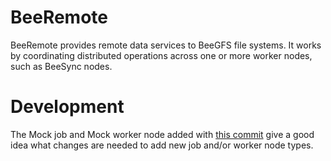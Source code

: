 BeeRemote
=========

BeeRemote provides remote data services to BeeGFS file systems. It works by
coordinating distributed operations across one or more worker nodes, such as
BeeSync nodes.


# Development

The Mock job and Mock worker node added with [this
commit](https://github.com/ThinkParQ/bee-remote/commit/4828d673f209c7260e69562a52bab6866e967546)
give a good idea what changes are needed to add new job and/or worker node
types.